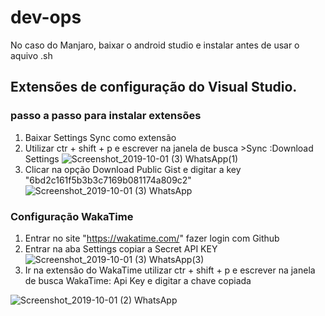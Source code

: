 # dev-ops
No caso do Manjaro, baixar o android studio e instalar antes de usar o aquivo .sh
## Extensões de configuração do Visual Studio.
### passo a passo para instalar extensões
1. Baixar Settings Sync como extensão
2. Utilizar ctr + shift + p e escrever na janela de busca  >Sync :Download Settings
![Screenshot_2019-10-01 (3) WhatsApp(1)](https://user-images.githubusercontent.com/42783697/65990547-2c241180-e462-11e9-9c9e-f38bed4d1905.png)
3. Clicar na opção Download Public Gist e digitar a key "6bd2c161f5b3b3c7169b081174a809c2"
![Screenshot_2019-10-01 (3) WhatsApp](https://user-images.githubusercontent.com/42783697/65990662-61c8fa80-e462-11e9-96b1-a3109c6ce2c6.png)
### Configuração WakaTime 
1. Entrar no site "https://wakatime.com/" fazer login com Github
2. Entrar na aba Settings copiar a Secret API KEY
![Screenshot_2019-10-01 (3) WhatsApp(3)](https://user-images.githubusercontent.com/42783697/65992165-15cb8500-e465-11e9-9e19-d0d85823c4fb.png)
3. Ir na extensão do WakaTime utilizar ctr + shift + p e escrever na janela de busca WakaTime: Api Key e digitar a chave copiada

![Screenshot_2019-10-01 (2) WhatsApp](https://user-images.githubusercontent.com/42783697/65992748-32b48800-e466-11e9-9358-a73415465041.png)
